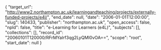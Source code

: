 {
  "target_url": "http://www2.northampton.ac.uk/learningandteaching/projects/externally-funded-projects/e4l/", 
  "end_date": null, 
  "date": "2006-01-01T12:00:00", 
  "slug": 140433, 
  "publisher": "northampton.ac.uk", 
  "open_access": false, 
  "npld": false, 
  "title": "e-Learning for Learners (e4L)", 
  "subjects": [], 
  "collections": [], 
  "record_id": "20060101T120000/RFrMYalrf3qg2LyQMI0vOA==", 
  "scope": "root", 
  "start_date": null
}

